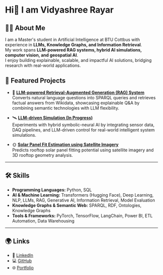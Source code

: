 # Hi👋  I am Vidyashree Rayar  
## 👩‍💻 About Me  

I am a Master's student in Artificial Intelligence at BTU Cottbus with experience in **LLMs, Knowledge Graphs, and Information Retrieval**.  
My work spans **LLM-powered RAG systems, hybrid AI simulations, computer vision, and geospatial AI**.  
I enjoy building explainable, scalable, and impactful AI solutions, bridging research with real-world applications.  

## 📂 Featured Projects  

- 🤖 **[LLM-powered Retrieval-Augmented Generation (RAG) System](https://github.com/yourusername/rag-system)**  
   Converts natural language questions into SPARQL queries and retrieves factual answers from Wikidata, showcasing explainable Q&A by combining semantic technologies with LLM flexibility.  

- 🛰️ **[LLM-driven Simulation (In Progress)](https://github.com/yourusername/llm-simulation)**  
   Experiments with hybrid symbolic-neural AI by integrating sensor data, DAQ pipelines, and LLM-driven control for real-world intelligent system simulations.  

- 🌞 **[Solar Panel Fit Estimation using Satellite Imagery](https://github.com/yourusername/solar-panel-fit-estimation)**  
   Predicts rooftop solar panel fitting potential using satellite imagery and 3D rooftop geometry analysis.  

---

## 🛠️ Skills  

- **Programming Languages:** Python, SQL  
- **AI & Machine Learning:** Transformers (Hugging Face), Deep Learning, NLP, LLMs, RAG, Generative AI, Information Retrieval, Model Evaluation  
- **Knowledge Graphs & Semantic Web:** SPARQL, RDF, Ontologies, Knowledge Graphs  
- **Tools & Frameworks:** PyTorch, TensorFlow, LangChain, Power BI, ETL Automation, Data Warehousing  

---

## 🌍 Links  

- 💼 [LinkedIn](https://linkedin.com/in/vidyashreerayar)  
- 💻 [GitHub](https://github.com/yourusername)  
- 🌐 [Portfolio](https://vidyashreerayar.github.io/portfolio)  

